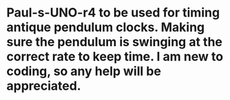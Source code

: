 # Paul-s-UNO-r4 to be used for timing antique pendulum clocks. Making sure the pendulum is swinging at the correct rate to keep time. I am new to coding, so any help will be appreciated. 
